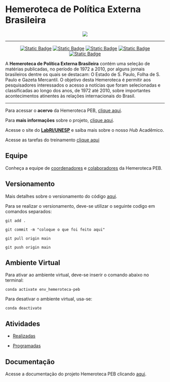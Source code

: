 # Hemeroteca de Política Externa Brasileira

<div align="center">
<img src="https://labriunesp.org/img/hemeroteca-peb/hemeroteca-logo.svg" />

</div>

-----

<div align="center">

[![Static Badge](https://img.shields.io/badge/hemerotecapeb-apresenta%C3%A7%C3%A3o-%2303223f)](https://labriunesp.org/docs/projetos/dados/hemeroteca-peb/info) [![Static Badge](https://img.shields.io/badge/hemerotecapeb-equipe-%2303223f)](https://labriunesp.org/docs/projetos/dados/hemeroteca-peb/equipe) [![Static Badge](https://img.shields.io/badge/hemerotecapeb-atividades-%2303223f)](https://labriunesp.org/docs/projetos/dados/hemeroteca-peb/atividades) [![Static Badge](https://img.shields.io/badge/hemerotecapeb-documenta%C3%A7%C3%A3o-%2303223f)](https://labriunesp.org/docs/projetos/dados/hemeroteca-peb/infos/projetos/dados/hemeroteca-peb/infos/intro) [![Static Badge](https://img.shields.io/badge/hemerotecapeb-citar-%2303223f)](https://labriunesp.org/docs/projetos/dados/hemeroteca-peb/projetos/dados/hemeroteca-peb/citar)

</div>

A **Hemeroteca de Política Externa Brasileira** contém uma seleção de matérias publicadas, no período de 1972 a 2010, por alguns jornais brasileiros dentre os quais se destacam: O Estado de S. Paulo, Folha de S. Paulo e Gazeta Mercantil. O objetivo desta Hemeroteca é permitir aos pesquisadores interessados o acesso a notícias que foram selecionadas e classificadas ao longo dos anos, de 1972 até 2010, sobre importantes acontecimentos atinentes às relações internacionais do Brasil.

-----

Para acessar o **acervo** da Hemeroteca PEB, [clique aqui](https://hemerotecapeb.lantri.org/recoll/).

Para **mais informações** sobre o projeto, [clique aqui](https://labriunesp.org/docs/projetos/dados/hemeroteca-peb/info).

Acesse o site do **[LabRI/UNESP](https://labriunesp.org/)** e saiba mais sobre o nosso *Hub* Acadêmico.

Acesse as tarefas do treinamento [clique aqui](https://gitlab.com/unesp-labri/projeto/hemeroteca-peb/-/boards?label_name[]=treinamento&label_name[]=turma-01)

## Equipe

Conheça a equipe de [coordenadores](https://labriunesp.org/docs/projetos/dados/hemeroteca-peb/equipe#coordernadores-do-projeto) e 
[colaboradores](https://labriunesp.org/docs/projetos/dados/hemeroteca-peb/equipe#colaboradores-do-projeto) da Hemeroteca PEB.

## Versionamento

Mais detalhes sobre o versionamento do código [aqui](https://labriunesp.org/docs/projetos/ensino/ambiente/commit).


Para se realizar o versionamento, deve-se utilizar o seguinte codigo em comandos separados:
```
git add .
```

```
git commit -m "coloque o que foi feito aqui"
```

```
git pull origin main
```

```
git push origin main
```

## Ambiente Virtual

Para ativar ao ambiente virtual, deve-se inserir o comando abaixo no terminal:

```
conda activate env_hemeroteca-peb
```

Para desativar o ambiente virtual, usa-se:

```
conda deactivate
```

## Atividades

- [Realizadas](https://labriunesp.org/docs/projetos/dados/hemeroteca-peb/atividades#atividades-realizadas)

- [Programadas](https://labriunesp.org/docs/projetos/dados/hemeroteca-peb/atividades#próximas-atividades)

## Documentação

Acesse a documentação do projeto Hemeroteca PEB clicando [aqui](https://labriunesp.org/docs/projetos/dados/hemeroteca-peb/infos/intro).
